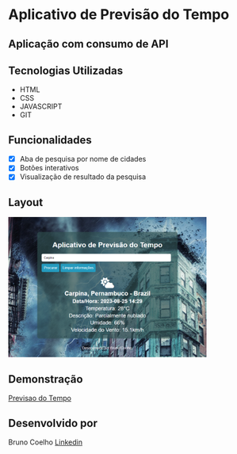 # Aplicativo de Previsão do Tempo
## Aplicação com consumo de API

## Tecnologias Utilizadas
- HTML
- CSS
- JAVASCRIPT
- GIT

## Funcionalidades
- [x] Aba de pesquisa por nome de cidades
- [x] Botões interativos
- [x] Visualização de resultado da pesquisa

## Layout
<img src="./img/layout.png"  alt="foto-aplicativo" style="width:400px">

## Demonstração
[Previsao do Tempo](https://bminority.github.io/previsao_do_tempo/)

## Desenvolvido por
Bruno Coelho [Linkedin](www.linkedin.com/in/bruno-coelho-97b630220)